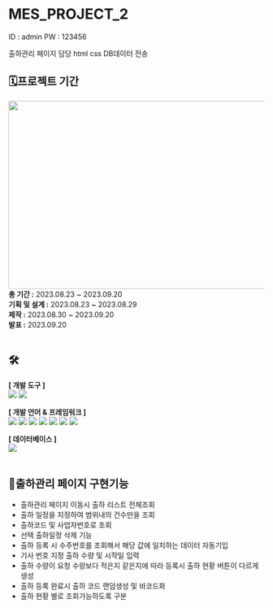 # MES_PROJECT_2
ID : admin PW : 123456 

출하관리 페이지 담당
html css DB데이터 전송

## 🗓프로젝트 기간
<img src="https://github.com/seokho95/MES_Project2/assets/128376058/b7c9677e-8f79-4922-9a34-fcb55c86577a" width="700" height="370"><br>
<b>총 기간 :</b> 2023.08.23 ~ 2023.09.20 <br>
<b>기획 및 설계 :</b> 2023.08.23 ~ 2023.08.29 <br>
<b>제작 :</b> 2023.08.30 ~ 2023.09.20 <br>
<b>발표 :</b> 2023.09.20
<br><br>
## 🛠
<b>[ 개발 도구 ]</b>
<br>
<img src="https://img.shields.io/badge/Figma-F24E1E?style=for-the-badge&logo=Figma&logoColor=white"> <img src="https://img.shields.io/badge/Eclipse-2C2255?style=for-the-badge&logo=Eclipse&logoColor=white">

<b>[ 개발 언어 & 프레임워크 ]</b>
<br>
<img src="https://img.shields.io/badge/java-007396?style=for-the-badge&logo=java&logoColor=white"> <img src="https://img.shields.io/badge/spring-6DB33F?style=for-the-badge&logo=spring&logoColor=white"> <img src="https://img.shields.io/badge/JavaScript-F7DF1E?style=for-the-badge&logo=JavaScript&logoColor=white"> <img src="https://img.shields.io/badge/jQuery-0769AD?style=for-the-badge&logo=jQuery&logoColor=white"> <img src="https://img.shields.io/badge/HTML-E34F26?style=for-the-badge&logo=HTML&logoColor=white"> <img src="https://img.shields.io/badge/CSS-1572B6?style=for-the-badge&logo=CSS&logoColor=white"> <img src="https://img.shields.io/badge/Thymeleaf-005F0F?style=for-the-badge&logo=Thymeleaf&logoColor=white"> 

<b>[ 데이터베이스 ]</b>
<br>
<img src="https://img.shields.io/badge/oracle-F80000?style=for-the-badge&logo=oracle&logoColor=white"> 
<br><br>

## 📌출하관리 페이지 구현기능
- 출하관리 페이지 이동시 출하 리스트 전체조회
- 출하 일정을 지정하여 범위내의 건수만을 조회
- 출하코드 및 사업자번호로 조회
- 선택 출하일정 삭제 기능
- 출하 등록 시 수주번호를 조회해서 해당 값에 일치하는 데이터 자동기입
- 기사 번호 지정 출하 수량 및 시작일 입력
- 출하 수량이 요청 수량보다 적은지 같은지에 따라 등록시 출하 현황 버튼이 다르게 생성
- 출하 등록 완료시 출하 코드 랜덤생성 및 바코드화 
- 출하 현황 별로 조회가능하도록 구분
<br><br>

